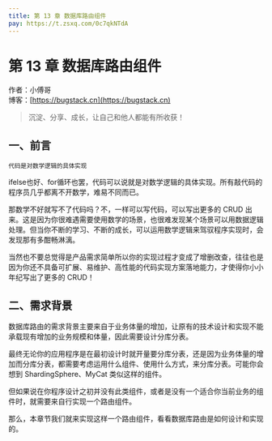 ```yaml
---
title: 第 13 章 数据库路由组件
pay: https://t.zsxq.com/0c7qkNTdA
---
```


# 第 13 章 数据库路由组件

作者：小傅哥
<br/>博客：[https://bugstack.cn](https://bugstack.cn)

>沉淀、分享、成长，让自己和他人都能有所收获！

## 一、前言

`代码是对数学逻辑的具体实现`

ifelse也好、for循环也罢，代码可以说就是对数学逻辑的具体实现。所有敲代码的程序员几乎都离不开数学，难易不同而已。

那数学不好就写不了代码吗？不，一样可以写代码，可以写出更多的 CRUD 出来。这是因为你很难遇需要使用数学的场景，也很难发现某个场景可以用数据逻辑处理。但当你不断的学习、不断的成长，可以运用数学逻辑来驾驭程序实现时，会发现那有多酣畅淋漓。

当然也不要总觉得是产品需求简单所以你的实现过程才变成了增删改查，往往也是因为你还不具备可扩展、易维护、高性能的代码实现方案落地能力，才使得你小小年纪写出了更多的 CRUD！

## 二、需求背景

数据库路由的需求背景主要来自于业务体量的增加，让原有的技术设计和实现不能承载现有增加的业务规模和体量，因此需要设计分库分表。

最终无论你的应用程序是在最初设计时就开量要分库分表，还是因为业务体量的增加而分库分表，都需要考虑运用什么组件、使用什么方式，来分库分表。可能你会想到 ShardingSphere、MyCat 类似这样的组件。

但如果说在你程序设计之初并没有此类组件，或者是没有一个适合你当前业务的组件时，就需要来自行实现一个路由组件。

那么，本章节我们就来实现这样一个路由组件，看看数据库路由是如何设计和实现的。